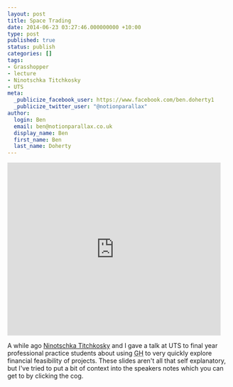 ```yaml
---
layout: post
title: Space Trading
date: 2014-06-23 03:27:46.000000000 +10:00
type: post
published: true
status: publish
categories: []
tags:
- Grasshopper
- lecture
- Ninotschka Titchkosky
- UTS
meta:
  _publicize_facebook_user: https://www.facebook.com/ben.doherty1
  _publicize_twitter_user: "@notionparallax"
author:
  login: Ben
  email: ben@notionparallax.co.uk
  display_name: Ben
  first_name: Ben
  last_name: Doherty
---
```

<p><iframe src="https://docs.google.com/a/bvn.com.au/presentation/d/1YlsPSfU_GCIrc2cFykHs1YGhUTbkcE7ARUbQ-oxPtG0/embed?start=false&loop=false&delayms=3000" frameborder="0" width="480" height="389" allowfullscreen="true" mozallowfullscreen="true" webkitallowfullscreen="true">
There really should be an iframe here :(
</iframe></p>
<p>A while ago <a href="http://www.bvn.com.au/people/#/ninotschka-titchkosky/" title="A page all about her!">Ninotschka Titchkosky</a> and I gave a talk at UTS to final year professional practice students about using <acronym title="Grasshopper">GH</acronym> to very quickly explore financial feasibility of projects. These slides aren't all that self explanatory, but I've tried to put a bit of context into the speakers notes which you can get to by clicking the cog.</p>
